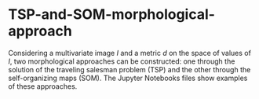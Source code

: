 # TSP-and-SOM-morphological-approach
Considering a multivariate image $I$ and a metric $d$ on the space of values of $I$, two morphological approaches can be constructed: one through the solution of the traveling salesman problem (TSP) and the other through the self-organizing maps (SOM). The Jupyter Notebooks files show examples of these approaches.
